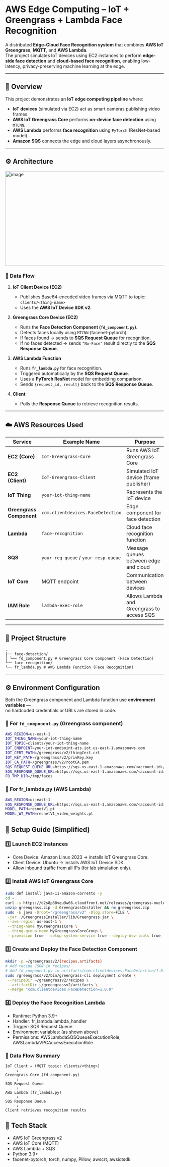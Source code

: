 # AWS Edge Computing – IoT + Greengrass + Lambda Face Recognition

A distributed **Edge–Cloud Face Recognition system** that combines **AWS IoT Greengrass**, **MQTT**, and **AWS Lambda**.  
The project simulates IoT devices using EC2 instances to perform **edge-side face detection** and **cloud-based face recognition**, enabling low-latency, privacy-preserving machine learning at the edge.

---

## 🧠 Overview

This project demonstrates an **IoT edge computing pipeline** where:
- **IoT devices** (simulated via EC2) act as smart cameras publishing video frames.
- **AWS IoT Greengrass Core** performs **on-device face detection** using `MTCNN`.
- **AWS Lambda** performs **face recognition** using `PyTorch` (ResNet-based model).
- **Amazon SQS** connects the edge and cloud layers asynchronously.

---

## ⚙️ Architecture

<img width="800" height="300" alt="image" src="https://github.com/user-attachments/assets/d3e57c96-967a-4313-aa9a-931a67a1afd1" />

### 🔹 Data Flow
1. **IoT Client Device (EC2)**
   - Publishes Base64-encoded video frames via MQTT to topic:  
     `clients/<thing-name>`  
   - Uses the **AWS IoT Device SDK v2**.

2. **Greengrass Core Device (EC2)**
   - Runs the **Face Detection Component (`fd_component.py`)**.
   - Detects faces locally using `MTCNN` (facenet-pytorch).
   - If faces found → sends to **SQS Request Queue** for recognition.  
   - If no faces detected → sends `"No-Face"` result directly to the **SQS Response Queue**.

3. **AWS Lambda Function**
   - Runs **`fr_lambda.py`** for face recognition.
   - Triggered automatically by the **SQS Request Queue**.
   - Uses a **PyTorch ResNet** model for embedding comparison.
   - Sends `{request_id, result}` back to the **SQS Response Queue**.

4. **Client**
   - Polls the **Response Queue** to retrieve recognition results.

---

## ☁️ AWS Resources Used

| Service | Example Name | Purpose |
|----------|---------------|----------|
| **EC2 (Core)** | `IoT-Greengrass-Core` | Runs AWS IoT Greengrass Core |
| **EC2 (Client)** | `IoT-Greengrass-Client` | Simulated IoT device (frame publisher) |
| **IoT Thing** | `your-iot-thing-name` | Represents the IoT device |
| **Greengrass Component** | `com.clientdevices.FaceDetection` | Edge component for face detection |
| **Lambda** | `face-recognition` | Cloud face recognition function |
| **SQS** | `your-req-queue` / `your-resp-queue` | Message queues between edge and cloud |
| **IoT Core** | MQTT endpoint | Communication between devices |
| **IAM Role** | `lambda-exec-role` | Allows Lambda and Greengrass to access SQS |

---

## 🧩 Project Structure

  ```
  .
  ├── face-detection/
  │ └── fd_component.py # Greengrass Core Component (Face Detection)
  └── face-recognition/
  └── fr_lambda.py # AWS Lambda Function (Face Recognition)
  ```


---

## ⚙️ Environment Configuration

Both the Greengrass component and Lambda function use **environment variables** —  
no hardcoded credentials or URLs are stored in code.

### 🧠 For `fd_component.py` (Greengrass component)
  ```bash
  AWS_REGION=us-east-1
  IOT_THING_NAME=your-iot-thing-name
  IOT_TOPIC=clients/your-iot-thing-name
  IOT_ENDPOINT=your-iot-endpoint-ats.iot.us-east-1.amazonaws.com
  IOT_CERT_PATH=/greengrass/v2/thingCert.crt
  IOT_KEY_PATH=/greengrass/v2/privKey.key
  IOT_CA_PATH=/greengrass/v2/rootCA.pem
  SQS_REQUEST_QUEUE_URL=https://sqs.us-east-1.amazonaws.com/<account-id>/your-req-queue
  SQS_RESPONSE_QUEUE_URL=https://sqs.us-east-1.amazonaws.com/<account-id>/your-resp-queue
  FD_TMP_DIR=/tmp/faces
  ```

### 🧠 For fr_lambda.py (AWS Lambda)

  ```bash
  AWS_REGION=us-east-1
  SQS_RESPONSE_QUEUE_URL=https://sqs.us-east-1.amazonaws.com/<account-id>/your-resp-queue
  MODEL_PATH=resnetV1.pt
  MODEL_WT_PATH=resnetV1_video_weights.pt
  ```

## 🚀 Setup Guide (Simplified)
### 1️⃣ Launch EC2 Instances

- Core Device: Amazon Linux 2023 → installs IoT Greengrass Core.
- Client Device: Ubuntu → installs AWS IoT Device SDK.
- Allow inbound traffic from all IPs (for lab simulation only).

### 2️⃣ Install AWS IoT Greengrass Core
  ```bash
  sudo dnf install java-11-amazon-corretto -y
  cd ~
  curl -s https://d2s8p88vqu9w66.cloudfront.net/releases/greengrass-nucleus-latest.zip -o greengrass.zip
  unzip greengrass.zip -d GreengrassInstaller && rm greengrass.zip
  sudo -E java -Droot="/greengrass/v2" -Dlog.store=FILE \
   -jar ./GreengrassInstaller/lib/Greengrass.jar \
   --aws-region us-east-1 \
   --thing-name MyGreengrassCore \
   --thing-group-name MyGreengrassCoreGroup \
   --provision true --setup-system-service true --deploy-dev-tools true
  ```

### 3️⃣ Create and Deploy the Face Detection Component

  ```bash
  mkdir -p ~/greengrassv2/{recipes,artifacts}
  # Add recipe JSON in recipes/
  # Add fd_component.py in artifacts/com.clientdevices.FaceDetection/1.0.0/
  sudo /greengrass/v2/bin/greengrass-cli deployment create \
   --recipeDir ~/greengrassv2/recipes \
   --artifactDir ~/greengrassv2/artifacts \
   --merge "com.clientdevices.FaceDetection=1.0.0"
  ```

### 4️⃣ Deploy the Face Recognition Lambda

- Runtime: Python 3.9+
- Handler: fr_lambda.lambda_handler
- Trigger: SQS Request Queue
- Environment variables: (as shown above)
- Permissions:
    AWSLambdaSQSQueueExecutionRole, AWSLambdaVPCAccessExecutionRole

### 🔄 Data Flow Summary

  ```
  IoT Client → (MQTT topic: clients/<thing>)
       ↓
  Greengrass Core (fd_component.py)
       ↓
  SQS Request Queue
       ↓
  AWS Lambda (fr_lambda.py)
       ↓
  SQS Response Queue
       ↓
  Client retrieves recognition results

  ```

## 🧠 Tech Stack

- AWS IoT Greengrass v2
- AWS IoT Core (MQTT)
- AWS Lambda + SQS
- Python 3.9+
- facenet-pytorch, torch, numpy, Pillow, awscrt, awsiotsdk

